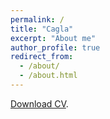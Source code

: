 ```yaml
---
permalink: /
title: "Cagla"
excerpt: "About me"
author_profile: true
redirect_from: 
  - /about/
  - /about.html
---
```



[Download CV](https://github.com/caglaacun/caglaacun.github.io/blob/master/files/Resume.pdf).

